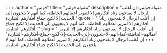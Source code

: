 +++
author = "فولتير"
title = "مقولة فولتير"
description = "مقولة فولتير: إن أغلب الرجال لا يقدحون زناد أفكارهم إلا لتبرير أعمالهم الخاطئة، كما أنهم لا يلجؤون إلى الحديث إلا لكبح جماع أفكارهم الشاردة."
quote = '''إن أغلب الرجال لا يقدحون زناد أفكارهم إلا لتبرير أعمالهم الخاطئة، كما أنهم لا يلجؤون إلى الحديث إلا لكبح جماع أفكارهم الشاردة.''' 
slug = "إن-أغلب-الرجال-لا-يقدحون-زناد-أفكارهم-إلا-لتبرير-أعمالهم-الخاطئة-كما-أنهم-لا-يلجؤون-إلى-الحديث-إلا-لكبح-جماع-أفكارهم-الشاردة"
+++
إن أغلب الرجال لا يقدحون زناد أفكارهم إلا لتبرير أعمالهم الخاطئة، كما أنهم لا يلجؤون إلى الحديث إلا لكبح جماع أفكارهم الشاردة.
